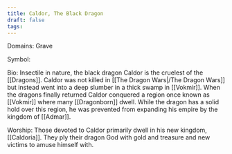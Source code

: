 ```yaml
---
title: Caldor, The Black Dragon
draft: false
tags:
---
```

 
Domains: Grave

Symbol: 

Bio: Insectile in nature, the black dragon Caldor is the cruelest of the [[Dragons]]. Caldor was not killed in [[The Dragon Wars|/The Dragon Wars]] but instead went into a deep slumber in a thick swamp in [[Vokmir]]. When the dragons finally returned Caldor conquered a region once known as [[Vokmir]] where many [[Dragonborn]] dwell. While the dragon has a solid hold over this region, he was prevented from expanding his empire by the kingdom of [[Admar]]. 

Worship: Those devoted to Caldor primarily dwell in his new kingdom, [[Caldoria]]. They ply their dragon God with gold and treasure and new victims to amuse himself with. 